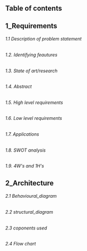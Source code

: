 ## Table of contents
 ## 1_Requirements
  ###### 1.1 Description of problem statement
  ###### 1.2. Identifying feautures
  ###### 1.3. State of art/research
  ###### 1.4. Abstract
  ###### 1.5. High level requirements
  ###### 1.6. Low level requirements
  ###### 1.7. Applications
  ###### 1.8. SWOT analysis
  ###### 1.9. 4W's and 1H's

  ## 2_Architecture

   ###### 2.1 Behavioural_diagram
   ###### 2.2 structural_diagram
   ###### 2.3 coponents used
   ###### 2.4 Flow chart

 

